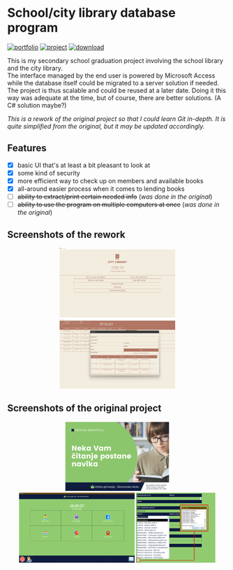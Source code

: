 # School/city library database program

[![portfolio](https://img.shields.io/badge/portfolio-2ea44f?style=for-the-badge)](https://matijakljajic.github.io/) 
[![project](https://img.shields.io/badge/project-2ea44f?style=for-the-badge)](https://matijakljajic.github.io/skolskabiblioteka/) [![download](https://img.shields.io/badge/download-2ea44f?style=for-the-badge)](https://github.com/matijakljajic/skolskabiblioteka/releases/download/12.9.2022/CityLibrary1292022.exe)

This is my secondary school graduation project involving the school library and the city library.  
The interface managed by the end user is powered by Microsoft Access while the database itself could be migrated to a server solution if needed. The project is thus scalable and could be reused at a later date. Doing it this way was adequate at the time, but of course, there are better solutions. (A C# solution maybe?)

*This is a rework of the original project so that I could learn Git in-depth. It is quite simplified from the original, but it may be updated accordingly.*

## Features

- [x] basic UI that's at least a bit pleasant to look at
- [x] some kind of security
- [x] more efficient way to check up on members and available books
- [x] all-around easier process when it comes to lending books
- [ ] ~~ability to extract/print certain needed info~~ (*was done in the original*)
- [ ] ~~ability to use the program on multiple computers at once~~ (*was done in the original*)

## Screenshots of the rework

<p align="center"><img src="https://raw.githubusercontent.com/matijakljajic/skolskabiblioteka/main/Screenshots/new/main.jpg" width="265" height="160" alt="Main menu">  <img src="https://raw.githubusercontent.com/matijakljajic/skolskabiblioteka/main/Screenshots/new/members.jpg" width="265" height="160" alt="All books"></p>

## Screenshots of the original project

<p align="center"><img src="https://raw.githubusercontent.com/matijakljajic/skolskabiblioteka/main/Screenshots/old/splash.png" width="240" height="160" alt="Splash screen">  <img src="https://raw.githubusercontent.com/matijakljajic/skolskabiblioteka/main/Screenshots/old/main.png" width="265" height="160" alt="Main menu">  <img src="https://raw.githubusercontent.com/matijakljajic/skolskabiblioteka/main/Screenshots/old/newlist.png" width="182" height="160" alt="Feature"></p>
